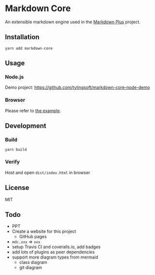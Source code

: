 # Markdown Core

An extensible markdown engine used in the [Markdown Plus](https://github.com/tylingsoft/markdown-plus) project.


## Installation

```
yarn add markdown-core
```


## Usage

### Node.js

Demo project: https://github.com/tylingsoft/markdown-core-node-demo

### Browser

Please refer to [the example](./dist).


## Development

### Build

```
yarn build
```

### Verify

Host and open `dist/index.html` in browser


## License

MIT


## Todo

- PPT
- Create a website for this project
    - GitHub pages
- `mdc.xxx` => `xxx`
- setup Travis CI and coveralls.io, add badges
- add lots of plugins as peer dependencies
- support more diagram types from mermaid
    - class diagram
    - git diagram
